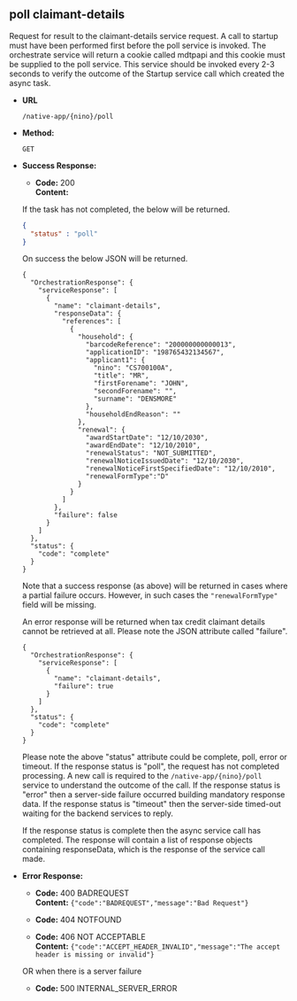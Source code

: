 poll claimant-details
----
  Request for result to the claimant-details service request. A call to startup must have been performed first before the poll service is invoked. The orchestrate service will return a cookie called mdtpapi and this cookie must be supplied to the poll service. This service should be invoked every 2-3 seconds to verify the outcome of the Startup service call which created the async task.
  
* **URL**

  `/native-app/{nino}/poll`

* **Method:**
  
  `GET`

* **Success Response:**

  * **Code:** 200 <br />
    **Content:** 

  If the task has not completed, the below will be returned. 
  ```json
  {
    "status" : "poll"
  }
  ```

  On success the below JSON will be returned.

    ```
    {
      "OrchestrationResponse": {
        "serviceResponse": [
          {
            "name": "claimant-details",
            "responseData": {
              "references": [
                {
                  "household": {
                    "barcodeReference": "200000000000013",
                    "applicationID": "198765432134567",
                    "applicant1": {
                      "nino": "CS700100A",
                      "title": "MR",
                      "firstForename": "JOHN",
                      "secondForename": "",
                      "surname": "DENSMORE"
                    },
                    "householdEndReason": ""
                  },
                  "renewal": {
                    "awardStartDate": "12/10/2030",
                    "awardEndDate": "12/10/2010",
                    "renewalStatus": "NOT_SUBMITTED",
                    "renewalNoticeIssuedDate": "12/10/2030",
                    "renewalNoticeFirstSpecifiedDate": "12/10/2010",
                    "renewalFormType":"D"
                  }
                }
              ]
            },
            "failure": false
          }
        ]
      },
      "status": {
        "code": "complete"
      }
    }
    ```

  Note that a success response (as above) will be returned in cases where a partial failure occurs. However, in such cases the `"renewalFormType"` field will be missing.

  An error response will be returned when tax credit claimant details cannot be retrieved at all. Please note the JSON attribute called "failure".

    ```
    {
      "OrchestrationResponse": {
        "serviceResponse": [
          {
            "name": "claimant-details",
            "failure": true
          }
        ]
      },
      "status": {
        "code": "complete"
      }
    }
    ```
    
  Please note the above "status" attribute could be complete, poll, error or timeout.
  If the response status is "poll", the request has not completed processing. A new call is required to the `/native-app/{nino}/poll` service to understand the outcome of the call.
  If the response status is "error" then a server-side failure occurred building mandatory response data.
  If the response status is "timeout" then the server-side timed-out waiting for the backend services to reply.

  If the response status is complete then the async service call has completed. The response will contain a list of response objects containing responseData, which is the response of the service call made.


* **Error Response:**

  * **Code:** 400 BADREQUEST <br />
    **Content:** `{"code":"BADREQUEST","message":"Bad Request"}`

  * **Code:** 404 NOTFOUND <br/>

  * **Code:** 406 NOT ACCEPTABLE <br />
    **Content:** `{"code":"ACCEPT_HEADER_INVALID","message":"The accept header is missing or invalid"}`

  OR when there is a server failure

  * **Code:** 500 INTERNAL_SERVER_ERROR <br/>
